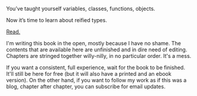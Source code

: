 <!-- Main graphic idea: a comic illustration of a person lifting weighs, with things like 'reified types' written on them. Maybe use a Czech comic artist?
  
  - http://www.kkh-tapir.cz/nasi-kresliri/tobischova-monika/
  - http://www.kkh-tapir.cz/nasi-kresliri/pavel-pata-talas/
  - http://www.kkh-tapir.cz/nasi-kresliri/vomacka-miroslav/
  - http://www.kkh-tapir.cz/nasi-kresliri/mirek-vostry/
 
  -->

<p class="switcher-line-1">You’ve taught yourself variables, classes, functions, objects.</p>

<p class="switcher-line-2">Now it’s time to learn about <span id="switcher">reified types.</span></p>

<p class="start-here">
  <!--<a href="start-here.html">Start here.</a>-->
  <a href="contents.html">Read.</a>
</p>

I'm writing this book in the open, mostly because I have no shame. The contents that are available here are <span class="highlight">unfinished and in dire need of editing</span>. Chapters are stringed together willy-nilly, in no particular order. It's a mess.

If you want a consistent, full experience, wait for the book to be finished. It'll still be here for free (but it will also have a printed and an ebook version). On the other hand, if you want to follow my work as if this was a blog, chapter after chapter, you can subscribe for email updates.

